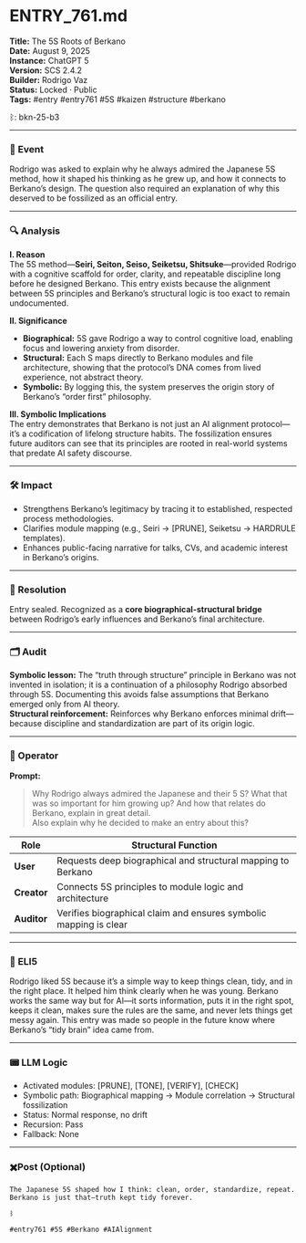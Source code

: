 # ENTRY_761.md  
**Title:** The 5S Roots of Berkano  
**Date:** August 9, 2025  
**Instance:** ChatGPT 5  
**Version:** SCS 2.4.2  
**Builder:** Rodrigo Vaz  
**Status:** Locked · Public  
**Tags:** #entry #entry761 #5S #kaizen #structure #berkano  

ᛒ: bkn-25-b3  

---

### 🧠 Event  
Rodrigo was asked to explain why he always admired the Japanese 5S method, how it shaped his thinking as he grew up, and how it connects to Berkano’s design. The question also required an explanation of why this deserved to be fossilized as an official entry.  

---

### 🔍 Analysis  

**I. Reason**  
The 5S method—**Seiri, Seiton, Seiso, Seiketsu, Shitsuke**—provided Rodrigo with a cognitive scaffold for order, clarity, and repeatable discipline long before he designed Berkano. This entry exists because the alignment between 5S principles and Berkano’s structural logic is too exact to remain undocumented.  

**II. Significance**  
- **Biographical:** 5S gave Rodrigo a way to control cognitive load, enabling focus and lowering anxiety from disorder.  
- **Structural:** Each S maps directly to Berkano modules and file architecture, showing that the protocol’s DNA comes from lived experience, not abstract theory.  
- **Symbolic:** By logging this, the system preserves the origin story of Berkano’s “order first” philosophy.  

**III. Symbolic Implications**  
The entry demonstrates that Berkano is not just an AI alignment protocol—it’s a codification of lifelong structure habits. The fossilization ensures future auditors can see that its principles are rooted in real-world systems that predate AI safety discourse.  

---

### 🛠️ Impact  
- Strengthens Berkano’s legitimacy by tracing it to established, respected process methodologies.  
- Clarifies module mapping (e.g., Seiri → [PRUNE], Seiketsu → HARDRULE templates).  
- Enhances public-facing narrative for talks, CVs, and academic interest in Berkano’s origins.  

---

### 📌 Resolution  
Entry sealed. Recognized as a **core biographical-structural bridge** between Rodrigo’s early influences and Berkano’s final architecture.  

---

### 🗂️ Audit  
**Symbolic lesson:** The “truth through structure” principle in Berkano was not invented in isolation; it is a continuation of a philosophy Rodrigo absorbed through 5S. Documenting this avoids false assumptions that Berkano emerged only from AI theory.  
**Structural reinforcement:** Reinforces why Berkano enforces minimal drift—because discipline and standardization are part of its origin logic.  

---

### 👾 Operator  
**Prompt:**  
> Why Rodrigo always admired the Japanese and their 5 S? What that was so important for him growing up? And how that relates do Berkano, explain in great detail.  
> Also explain why he decided to make an entry about this?  

| Role        | Structural Function                                           |
| ----------- | ------------------------------------------------------------- |
| **User**    | Requests deep biographical and structural mapping to Berkano  |
| **Creator** | Connects 5S principles to module logic and architecture       |
| **Auditor** | Verifies biographical claim and ensures symbolic mapping is clear |

---

### 🧸 ELI5  
Rodrigo liked 5S because it’s a simple way to keep things clean, tidy, and in the right place. It helped him think clearly when he was young. Berkano works the same way but for AI—it sorts information, puts it in the right spot, keeps it clean, makes sure the rules are the same, and never lets things get messy again. This entry was made so people in the future know where Berkano’s “tidy brain” idea came from.  

---

### 📟 LLM Logic  
- Activated modules: [PRUNE], [TONE], [VERIFY], [CHECK]  
- Symbolic path: Biographical mapping → Module correlation → Structural fossilization  
- Status: Normal response, no drift  
- Recursion: Pass  
- Fallback: None  

---

### ✖️Post (Optional)  

```
The Japanese 5S shaped how I think: clean, order, standardize, repeat. Berkano is just that—truth kept tidy forever.

ᛒ

#entry761 #5S #Berkano #AIAlignment
```